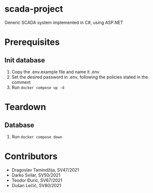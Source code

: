 # scada-project
Generic SCADA system implemented in C#, using ASP.NET

# Prerequisites
## Init database
1. Copy the .env.example file and name it .env
2. Set the desired password in .env, following the policies stated in the comment
3. Run `docker compose up -d`

# Teardown
## Database
1. Run `docker compose down`

# Contributors
* Dragoslav Tamindžija, SV47/2021
* Darko Svilar, SV50/2021
* Teodor Đurić, SV67/2021
* Dušan Lečić, SV80/2021

